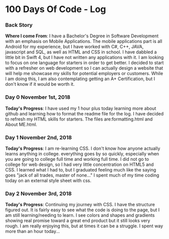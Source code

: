 # 100 Days Of Code - Log

### Back Story
**Where I come From**: I have a Bachelor's Degree in Software Development with an emphasis on Mobile Applications. The mobile applications part is all Android for my experience, but I have worked with C#, C++, JAVA, javascript and SQL, as well as HTML and CSS in school. I have dabbled a little bit in Swift 4, but I have not written any applications with it. I am looking to focus on one language for starters in order to get better. I decided to start with a refresher on web development so I can actually design a website that will help me showcase my skills for potential employers or customers. While I am doing this, I am also contemplating getting an A+ Certification, but I don't know if it would be worth it.

### Day 0 November 1st, 2018

**Today's Progress**: I have used my 1 hour plus today learning more about github and learning how to format the readme file for the log. I have decided to refresh my HTML skills for starters. The files are:formatting.html and About ME.html.

### Day 1 November 2nd, 2018

**Today's Progress**: I am re-learning CSS. I don't know how anyone actually learns anything in college. everything goes by so quickly, especially when you are going to college full time and working full time. I did not go to college for web design, so I had very little concentration on HTML5 and CSS. I learned what I had to, but I graduated feeling much like the saying goes "jack of all trades, master of none..." I spent much of my time coding today on an external style sheet with css.
### Day 2 November 3rd, 2018

**Today's Progress**: Continuing my journey with CSS. I have the structure figured out. It is fairly easy to see what the code is doing to the page, but I am still learning/needing to learn. I see colors and shapes and gradients showing real promise toward a great end product but it still looks very rough. I am really enjoying this, but at times it can be a struggle. I spent way more than an hour today...
<!---

### Day 0: February 30, 2016 (Example 1)
##### (delete me or comment me out)

**Today's Progress**: Fixed CSS, worked on canvas functionality for the app.

**Thoughts:** I really struggled with CSS, but, overall, I feel like I am slowly getting better at it. Canvas is still new for me, but I managed to figure out some basic functionality.

**Link to work:** [Calculator App](http://www.example.com)

### Day 0: February 30, 2016 (Example 2)
##### (delete me or comment me out)

**Today's Progress**: Fixed CSS, worked on canvas functionality for the app.

**Thoughts**: I really struggled with CSS, but, overall, I feel like I am slowly getting better at it. Canvas is still new for me, but I managed to figure out some basic functionality.

**Link(s) to work**: [Calculator App](http://www.example.com)


### Day 1: June 27, Monday

**Today's Progress**: I've gone through many exercises on FreeCodeCamp.

**Thoughts** I've recently started coding, and it's a great feeling when I finally solve an algorithm challenge after a lot of attempts and hours spent.

**Link(s) to work**
1. [Find the Longest Word in a String](https://www.freecodecamp.com/challenges/find-the-longest-word-in-a-string)
2. [Title Case a Sentence](https://www.freecodecamp.com/challenges/title-case-a-sentence)
--->
